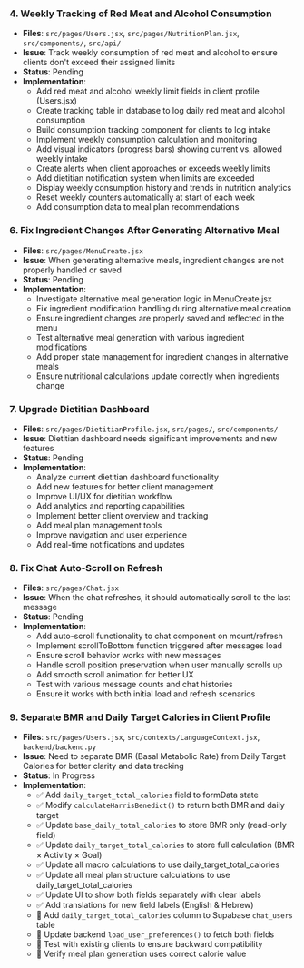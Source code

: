 ### 4. Weekly Tracking of Red Meat and Alcohol Consumption
- **Files**: `src/pages/Users.jsx`, `src/pages/NutritionPlan.jsx`, `src/components/`, `src/api/`
- **Issue**: Track weekly consumption of red meat and alcohol to ensure clients don't exceed their assigned limits
- **Status**: Pending
- **Implementation**:
  - Add red meat and alcohol weekly limit fields in client profile (Users.jsx)
  - Create tracking table in database to log daily red meat and alcohol consumption
  - Build consumption tracking component for clients to log intake
  - Implement weekly consumption calculation and monitoring
  - Add visual indicators (progress bars) showing current vs. allowed weekly intake
  - Create alerts when client approaches or exceeds weekly limits
  - Add dietitian notification system when limits are exceeded
  - Display weekly consumption history and trends in nutrition analytics
  - Reset weekly counters automatically at start of each week
  - Add consumption data to meal plan recommendations



### 6. Fix Ingredient Changes After Generating Alternative Meal
- **Files**: `src/pages/MenuCreate.jsx`
- **Issue**: When generating alternative meals, ingredient changes are not properly handled or saved
- **Status**: Pending
- **Implementation**:
  - Investigate alternative meal generation logic in MenuCreate.jsx
  - Fix ingredient modification handling during alternative meal creation
  - Ensure ingredient changes are properly saved and reflected in the menu
  - Test alternative meal generation with various ingredient modifications
  - Add proper state management for ingredient changes in alternative meals
  - Ensure nutritional calculations update correctly when ingredients change

### 7. Upgrade Dietitian Dashboard
- **Files**: `src/pages/DietitianProfile.jsx`, `src/pages/`, `src/components/`
- **Issue**: Dietitian dashboard needs significant improvements and new features
- **Status**: Pending
- **Implementation**:
  - Analyze current dietitian dashboard functionality
  - Add new features for better client management
  - Improve UI/UX for dietitian workflow
  - Add analytics and reporting capabilities
  - Implement better client overview and tracking
  - Add meal plan management tools
  - Improve navigation and user experience
  - Add real-time notifications and updates

### 8. Fix Chat Auto-Scroll on Refresh
- **Files**: `src/pages/Chat.jsx`
- **Issue**: When the chat refreshes, it should automatically scroll to the last message
- **Status**: Pending
- **Implementation**:
  - Add auto-scroll functionality to chat component on mount/refresh
  - Implement scrollToBottom function triggered after messages load
  - Ensure scroll behavior works with new messages
  - Handle scroll position preservation when user manually scrolls up
  - Add smooth scroll animation for better UX
  - Test with various message counts and chat histories
  - Ensure it works with both initial load and refresh scenarios

### 9. Separate BMR and Daily Target Calories in Client Profile
- **Files**: `src/pages/Users.jsx`, `src/contexts/LanguageContext.jsx`, `backend/backend.py`
- **Issue**: Need to separate BMR (Basal Metabolic Rate) from Daily Target Calories for better clarity and data tracking
- **Status**: In Progress
- **Implementation**:
  - ✅ Add `daily_target_total_calories` field to formData state
  - ✅ Modify `calculateHarrisBenedict()` to return both BMR and daily target
  - ✅ Update `base_daily_total_calories` to store BMR only (read-only field)
  - ✅ Update `daily_target_total_calories` to store full calculation (BMR × Activity × Goal)
  - ✅ Update all macro calculations to use daily_target_total_calories
  - ✅ Update all meal plan structure calculations to use daily_target_total_calories
  - ✅ Update UI to show both fields separately with clear labels
  - ✅ Add translations for new field labels (English & Hebrew)
  - 🔄 Add `daily_target_total_calories` column to Supabase `chat_users` table
  - 🔄 Update backend `load_user_preferences()` to fetch both fields
  - 🔄 Test with existing clients to ensure backward compatibility
  - 🔄 Verify meal plan generation uses correct calorie value





